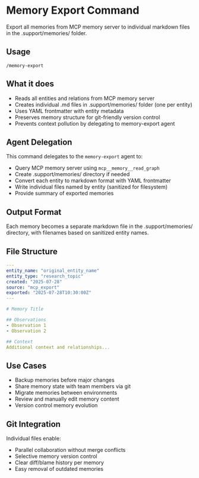 # Memory Export Command

Export all memories from MCP memory server to individual markdown files in the .support/memories/ folder.

## Usage
```
/memory-export
```

## What it does
- Reads all entities and relations from MCP memory server
- Creates individual .md files in .support/memories/ folder (one per entity)
- Uses YAML frontmatter with entity metadata
- Preserves memory structure for git-friendly version control
- Prevents context pollution by delegating to memory-export agent

## Agent Delegation
This command delegates to the `memory-export` agent to:
- Query MCP memory server using `mcp__memory__read_graph`
- Create .support/memories/ directory if needed
- Convert each entity to markdown format with YAML frontmatter
- Write individual files named by entity (sanitized for filesystem)
- Provide summary of exported memories

## Output Format
Each memory becomes a separate markdown file in the .support/memories/ directory, with filenames based on sanitized entity names.

## File Structure
```yaml
---
entity_name: "original_entity_name"
entity_type: "research_topic"
created: "2025-07-28"
source: "mcp_export"
exported: "2025-07-28T10:30:00Z"
---

# Memory Title

## Observations
- Observation 1
- Observation 2

## Context
Additional context and relationships...
```

## Use Cases
- Backup memories before major changes
- Share memory state with team members via git
- Migrate memories between environments
- Review and manually edit memory content
- Version control memory evolution

## Git Integration
Individual files enable:
- Parallel collaboration without merge conflicts
- Selective memory version control
- Clear diff/blame history per memory
- Easy removal of outdated memories
